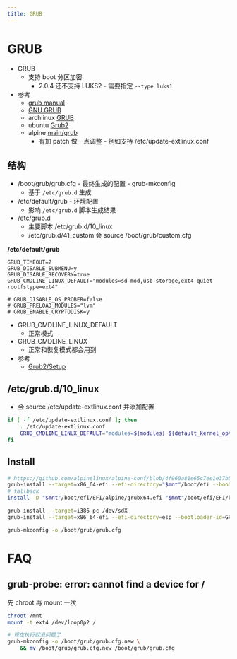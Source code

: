 ```yaml
---
title: GRUB
---
```


# GRUB

- GRUB
  - 支持 boot 分区加密
    - 2.0.4 还不支持 LUKS2 - 需要指定 `--type luks1`
- 参考
  - [grub manual](https://www.gnu.org/software/grub/manual/grub/)
  - [GNU GRUB](https://en.wikipedia.org/wiki/GNU_GRUB)
  - archlinux [GRUB](https://wiki.archlinux.org/title/GRUB)
  - ubuntu [Grub2](https://help.ubuntu.com/community/Grub2)
  - alpine [main/grub](https://gitlab.alpinelinux.org/alpine/aports/-/tree/master/main/grub)
    - 有加 patch 做一点调整 - 例如支持 /etc/update-extlinux.conf

## 结构

- /boot/grub/grub.cfg - 最终生成的配置 - grub-mkconfig
  - 基于 `/etc/grub.d` 生成
- /etc/default/grub - 环境配置
  - 影响 `/etc/grub.d` 脚本生成结果
- /etc/grub.d
  - 主要脚本 /etc/grub.d/10_linux
  - /etc/grub.d/41_custom 会 source /boot/grub/custom.cfg

**/etc/default/grub**

```shell
GRUB_TIMEOUT=2
GRUB_DISABLE_SUBMENU=y
GRUB_DISABLE_RECOVERY=true
GRUB_CMDLINE_LINUX_DEFAULT="modules=sd-mod,usb-storage,ext4 quiet rootfstype=ext4"

# GRUB_DISABLE_OS_PROBER=false
# GRUB_PRELOAD_MODULES="lvm"
# GRUB_ENABLE_CRYPTODISK=y
```

- GRUB_CMDLINE_LINUX_DEFAULT
  - 正常模式
- GRUB_CMDLINE_LINUX
  - 正常和恢复模式都会用到
- 参考
  - [Grub2/Setup](https://help.ubuntu.com/community/Grub2/Setup)

## /etc/grub.d/10_linux

- 会 source /etc/update-extlinux.conf 并添加配置

```bash
if [ -f /etc/update-extlinux.conf ]; then
	. /etc/update-extlinux.conf
	GRUB_CMDLINE_LINUX_DEFAULT="modules=${modules} ${default_kernel_opts} ${GRUB_CMDLINE_LINUX_DEFAULT}"
fi
```

## Install

```bash
# https://github.com/alpinelinux/alpine-conf/blob/4f960a81e65c7ee1e37b5a4029e2aa47e63e654f/setup-disk.in#L281
grub-install --target=x86_64-efi --efi-directory="$mnt"/boot/efi --bootloader-id=alpine --boot-directory="$mnt"/boot --no-nvram
# fallback
install -D "$mnt"/boot/efi/EFI/alpine/grubx64.efi "$mnt"/boot/efi/EFI/boot/boot$fwa.efi

grub-install --target=i386-pc /dev/sdX
grub-install --target=x86_64-efi --efi-directory=esp --bootloader-id=GRUB

grub-mkconfig -o /boot/grub/grub.cfg
```

# FAQ

## grub-probe: error: cannot find a device for /

先 chroot 再 mount 一次

```bash
chroot /mnt
mount -t ext4 /dev/loop0p2 /

# 现在执行就没问题了
grub-mkconfig -o /boot/grub/grub.cfg.new \
	&& mv /boot/grub/grub.cfg.new /boot/grub/grub.cfg
```
